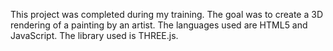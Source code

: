 This project was completed during my training. The goal was to create a 3D rendering of a painting by an artist. The languages used are HTML5 and JavaScript.
The library used is THREE.js.